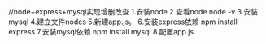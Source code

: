 //node+express+mysql实现增删改查
1.安装node
2.查看node   node -v
3.安装mysql
4.建立文件nodes
5.新建app.js。
6.安装express依赖
 npm install express
 7.安装mysql依赖
 npm install mysql
 8.配置app.js

 	
 		
